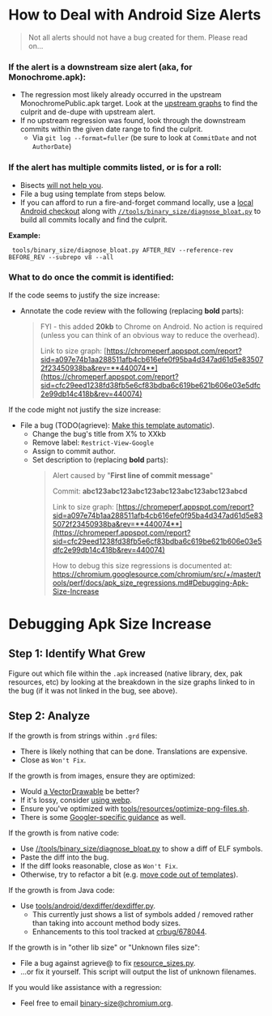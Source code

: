 # How to Deal with Android Size Alerts

 >
 > Not all alerts should not have a bug created for them. Please read on...
 >

### If the alert is a downstream size alert (aka, for Monochrome.apk):

 * The regression most likely already occurred in the upstream
   MonochromePublic.apk target. Look at the
   [upstream graphs](https://chromeperf.appspot.com/report?sid=cfc29eed1238fd38fb5e6cf83bdba6c619be621b606e03e5dfc2e99db14c418b&num_points=1500)
   to find the culprit and de-dupe with upstream alert.
 * If no upstream regression was found, look through the downstream commits
   within the given date range to find the culprit.
    * Via `git log --format=fuller` (be sure to look at `CommitDate` and not
      `AuthorDate`)

### If the alert has multiple commits listed, or is for a roll:

 * Bisects [will not help you](https://bugs.chromium.org/p/chromium/issues/detail?id=678338).
 * File a bug using template from steps below.
 * If you can afford to run a fire-and-forget command locally, use a
   [local Android checkout](https://chromium.googlesource.com/chromium/src/+/master/docs/android_build_instructions.md)
   along with [`//tools/binary_size/diagnose_bloat.py`](https://chromium.googlesource.com/chromium/src/+/master/tools/binary_size/README.md)
   to build all commits locally and find the culprit.

**Example:**

     tools/binary_size/diagnose_bloat.py AFTER_REV --reference-rev BEFORE_REV --subrepo v8 --all

### What to do once the commit is identified:

If the code seems to justify the size increase:

 * Annotate the code review with the following (replacing **bold** parts):
    > FYI - this added **20kb** to Chrome on Android. No action is required
    > (unless you can think of an obvious way to reduce the overhead).
    >
    > Link to size graph:
[https://chromeperf.appspot.com/report?sid=a097e74b1aa288511afb4cb616efe0f95ba4d347ad61d5e835072f23450938ba&rev=**440074**](https://chromeperf.appspot.com/report?sid=cfc29eed1238fd38fb5e6cf83bdba6c619be621b606e03e5dfc2e99db14c418b&rev=440074)


If the code might not justify the size increase:

 * File a bug (TODO(agrieve):
[Make this template automatic](https://github.com/catapult-project/catapult/issues/3150)).
    * Change the bug's title from X% to XXkb
    * Remove label: `Restrict-View-Google`
    * Assign to commit author.
    * Set description to (replacing **bold** parts):
      > Alert caused by "**First line of commit message**"
      >
      > Commit: **abc123abc123abc123abc123abc123abc123abcd**
      >
      > Link to size graph:
[https://chromeperf.appspot.com/report?sid=a097e74b1aa288511afb4cb616efe0f95ba4d347ad61d5e835072f23450938ba&rev=**440074**](https://chromeperf.appspot.com/report?sid=cfc29eed1238fd38fb5e6cf83bdba6c619be621b606e03e5dfc2e99db14c418b&rev=440074)
      >
      >
      > How to debug this size regressions is documented at:
https://chromium.googlesource.com/chromium/src/+/master/tools/perf/docs/apk_size_regressions.md#Debugging-Apk-Size-Increase

# Debugging Apk Size Increase

## Step 1: Identify What Grew

Figure out which file within the `.apk` increased (native library, dex, pak
resources, etc) by looking at the breakdown in the size graphs linked to in the
bug (if it was not linked in the bug, see above).

## Step 2: Analyze

If the growth is from strings within `.grd` files:

 * There is likely nothing that can be done. Translations are expensive.
 * Close as `Won't Fix`.

If the growth is from images, ensure they are optimized:

  * Would [a VectorDrawable](https://codereview.chromium.org/2857893003/) be better?
  * If it's lossy, consider [using webp](https://codereview.chromium.org/2615243002/).
  * Ensure you've optimized with
    [tools/resources/optimize-png-files.sh](https://cs.chromium.org/chromium/src/tools/resources/optimize-png-files.sh).
  * There is some [Googler-specific guidance](https://goto.google.com/clank/engineering/best-practices/adding-image-assets) as well.

If the growth is from native code:

 * Use [//tools/binary_size/diagnose_bloat.py](https://chromium.googlesource.com/chromium/src/+/master/tools/binary_size/README.md)
to show a diff of ELF symbols.
 * Paste the diff into the bug.
 * If the diff looks reasonable, close as `Won't Fix`.
 * Otherwise, try to refactor a bit (e.g.
 [move code out of templates](https://bugs.chromium.org/p/chromium/issues/detail?id=716393)).

If the growth is from Java code:

 * Use [tools/android/dexdiffer/dexdiffer.py](https://cs.chromium.org/chromium/src/tools/android/dexdiffer/dexdiffer.py).
    * This currently just shows a list of symbols added / removed rather than
      taking into account method body sizes.
    * Enhancements to this tool tracked at
      [crbug/678044](https://bugs.chromium.org/p/chromium/issues/detail?id=678044).

If the growth is in "other lib size" or "Unknown files size":

 * File a bug against agrieve@ to fix
   [resource_sizes.py](https://cs.chromium.org/chromium/src/build/android/resource_sizes.py).
 * ...or fix it yourself. This script will output the list of unknown filenames.

If you would like assistance with a regression:

 * Feel free to email [binary-size@chromium.org](https://groups.google.com/a/chromium.org/forum/#!forum/binary-size).

